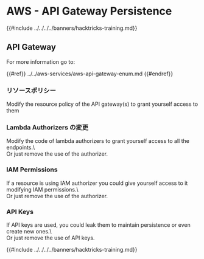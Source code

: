 # AWS - API Gateway Persistence

{{#include ../../../../banners/hacktricks-training.md}}

## API Gateway

For more information go to:

{{#ref}}
../../aws-services/aws-api-gateway-enum.md
{{#endref}}

### リソースポリシー

Modify the resource policy of the API gateway(s) to grant yourself access to them

### Lambda Authorizers の変更

Modify the code of lambda authorizers to grant yourself access to all the endpoints.\  
Or just remove the use of the authorizer.

### IAM Permissions

If a resource is using IAM authorizer you could give yourself access to it modifying IAM permissions.\  
Or just remove the use of the authorizer.

### API Keys

If API keys are used, you could leak them to maintain persistence or even create new ones.\  
Or just remove the use of API keys.

{{#include ../../../../banners/hacktricks-training.md}}
